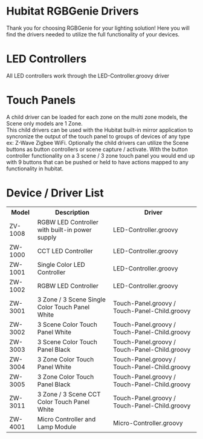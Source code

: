 # Hubitat RGBGenie Drivers

Thank you for choosing RGBGenie for your lighting solution! Here you will find the drivers needed to utilize the full functionality of your devices.


# LED Controllers 

All LED controllers work through the LED-Controller.groovy driver 


# Touch Panels

A child driver can be loaded for each zone on the multi zone models, the Scene only models are 1 Zone.<br>
This child drivers can be used with the Hubitat built-in mirror application to syncronize the output of the touch panel to groups of devices of any type ex: Z-Wave Zigbee WiFi. 
Optionally the child drivers can utilize the Scene buttons as button controllers or scene capture / activate. With the button controller functionality on a 3 scene / 3 zone touch panel you would end up with 9 buttons that can be pushed or held to have actions mapped to any functionality in hubitat.

# Device / Driver List
<table>
<tr><th>Model</th><th>Description</th><th>Driver</th></tr>
<tr><td>ZV-1008</td><td>RGBW LED Controller with built-in power supply</td><td>LED-Controller.groovy</td></tr>
<tr><td>ZW-1000</td><td>CCT LED Controller</td><td>LED-Controller.groovy</td><tr>
<tr><td>ZW-1001</td><td>Single Color LED Controller</td><td>LED-Controller.groovy</td></tr>
<tr><td>ZW-1002</td><td>RGBW LED Controller</td><td>LED-Controller.groovy</td></tr>
<tr><td>ZW-3001</td><td>3 Zone / 3 Scene Single Color Touch Panel White</td><td>Touch-Panel.groovy / Touch-Panel-Child.groovy</td></tr>
<tr><td>ZW-3002</td><td>3 Scene Color Touch Panel White</td><td>Touch-Panel.groovy / Touch-Panel-Child.groovy</td></tr>
<tr><td>ZW-3003</td><td>3 Scene Color Touch Panel Black</td><td>Touch-Panel.groovy / Touch-Panel-Child.groovy</td></tr>
<tr><td>ZW-3004</td><td>3 Zone Color Touch Panel White</td><td>Touch-Panel.groovy / Touch-Panel-Child.groovy</td></tr>
<tr><td>ZW-3005</td><td>3 Zone Color Touch Panel Black</td><td>Touch-Panel.groovy / Touch-Panel-Child.groovy</td></tr>
<tr><td>ZW-3011</td><td>3 Zone / 3 Scene CCT Color Touch Panel White</td><td>Touch-Panel.groovy / Touch-Panel-Child.groovy</td></tr>
<tr><td>ZW-4001</td><td>Micro Controller and Lamp Module</td><td>Micro-Controller.groovy</td></tr>
</table>

